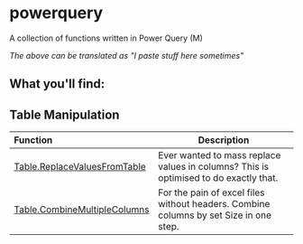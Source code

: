 # powerquery
A collection of functions written in Power Query (M)


*The above can be translated as "I paste stuff here sometimes"*


## What you'll find:

## Table Manipulation
| Function | Description |
| :--- | ----------- |
| [Table.ReplaceValuesFromTable](Tables/Table.ReplaceValuesFromTable) | Ever wanted to mass replace values in columns? This is optimised to do exactly that. |
| [Table.CombineMultipleColumns](Tables/Table.CombineMultipleColumns) | For the pain of excel files without headers. Combine columns by set Size in one step. |
